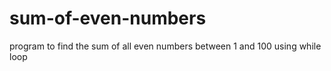 # sum-of-even-numbers
program to find the sum of all even numbers between 1 and 100 using while loop
